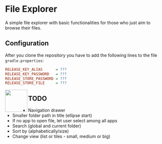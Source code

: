 # File Explorer

A simple file explorer with basic functionalities for those who just aim to browse their files.

## Configuration

After you clone the repository you have to add the following lines to the file `gradle.properties`:

```ini
RELEASE_KEY_ALIAS      = ???
RELEASE_KEY_PASSWORD   = ???
RELEASE_STORE_PASSWORD = ???
RELEASE_STORE_FILE     = ???
```

<a href="https://play.google.com/store/apps/details?id=com.mauriciotogneri.fileexplorer" target="_blank">
	<img src="https://play.google.com/intl/en_us/badges/images/apps/en-play-badge.png" align="left" height="72" >
</a>

## TODO
* Navigation drawer
* Smaller folder path in title (ellipse start)
* If no app to open file, let user select among all apps
* Search (global and current folder)
* Sort by (alphabetically/size)
* Change view (list or tiles - small, medium or big)